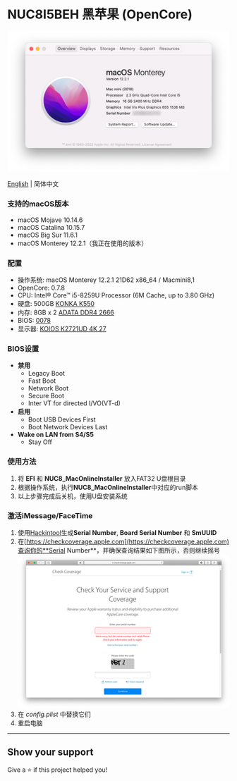 # NUC8I5BEH 黑苹果 (OpenCore)

![Hackintosh](AboutThisMac.png)

[English](./README.md) | 简体中文

### 支持的macOS版本
+ macOS Mojave 10.14.6
+ macOS Catalina 10.15.7
+ macOS Big Sur 11.6.1
+ macOS Monterey 12.2.1（我正在使用的版本）

### 配置
+ 操作系统: macOS Monterey 12.2.1 21D62 x86_64 / Macmini8,1
+ OpenCore: 0.7.8
+ CPU: Intel® Core™ i5-8259U Processor (6M Cache, up to 3.80 GHz)
+ 硬盘: 500GB [KONKA K550](https://union-click.jd.com/jdc?e=&p=AyIGZRheHQMRBFATUhMyEgZUGloTARsHXBxZJUZNXwtEa0xHV0YXEEULWldTCQQHCllHGAdFBwtEQkQBBRxNVlQYBUkeTVxNCRNLGEF6RwtVGloUAxQEXBtSEgAieAoSDE9wdk8wYAsSQmB4LlwJXl5nQVkXaxQyEgZUGlkRAxYDVStrFQUiRTvP0JPXnoWAleDCq7zf5LCCipwiBmUbXBQBGgRUGlsSChcBZRxbHDLLmdPP9ox3dtPHmo%2B0vcSj%2FcLCpDIiN1YrayUCIgRlWTUUV0IPAB9ZFwYbDgceXxZRQgUGGw9FVxcGAhJZEAEQA2UZWhQGGw%3D%3D)
+ 内存: 8GB x 2 [ADATA DDR4 2666](https://union-click.jd.com/jdc?e=&p=AyIGZRprFQMTBlQaXBYFFwVcKx9KWkxYZUIeUENQDEsFA1BWThgJBABAHUBZCQUdRUFGGRJDD1MdQlUQQwVKDFRXFk8jQA4SBlQaWhQFEQBQGVIlWgxQAXlYbEpxfxFdCXJ6Fx0iUiR%2Bch4LZRprFQMTBlcfWhEGEjdlG1wlVHwHVBpaFAMTAVUeaxQyEgBUGFMWAxMPURJfHTIVB1wrgouExqrMbj%2FBkJPT9KSNsarLnuQrayUBIjdlG2sWMlBpUUhZQAVCBldJWEEEF1UGHwsRARpTV04OE1JAVFwTUxMyEAZUH1I%3D)
+ BIOS: [0078](https://drivers.softpedia.com/get/BIOS/Intel/Intel-NUC8i5BEH-NUC-Kit-BIOS-0078.shtml)
+ 显示器: [KOIOS K2721UD 4K 27](https://union-click.jd.com/jdc?e=&p=JF8BANUJK1olXQEGU19aCksXAF8LEl0XVAIBUl9eDntTXDdWRGtMGENDFlVDFhNSVzMXQA4KD1heSl1UDkkeB2wOGlgTQl9HCANtYx58XipQUhJwL3BCVlgKWzUJVg92e1cZbQcyVF9cCUkTAmsMG2slXQEyFTBaCkIXA2o4GmsVWgQBUVpeDkMTAWsNK1wVVDbbytiJpdJiZ7uamo-04tCm_IfEuXsnM2w4K2sVbQUyFjBYAB4fAGZbSwxCXVIHAwoKAEsUVDwKSw8dXgMEAw0PDnsVAm4MEms)


### BIOS设置
+ __禁用__
	- Legacy Boot
	- Fast Boot
	- Network Boot
	- Secure Boot
	- Inter VT for directed I/VO(VT-d)
+ __启用__
	- Boot USB Devices First
	- Boot Network Devices Last
+ __Wake on LAN from S4/S5__
	- Stay Off


### 使用方法
1. 将 **EFI** 和 **NUC8_MacOnlineInstaller** 放入FAT32 U盘根目录
2. 根据操作系统，执行**NUC8_MacOnlineInstaller**中对应的run脚本
3. 以上步骤完成后关机，使用U盘安装系统

### 激活iMessage/FaceTime
1. 使用[Hackintool](https://github.com/headkaze/Hackintool)生成**Serial Number**, **Board Serial Number** 和 **SmUUID**
2. 在[https://checkcoverage.apple.com](https://checkcoverage.apple.com)查询你的**Serial Number**，并确保查询结果如下图所示，否则继续摇号
![checkSN](checkSN.png)
3. 在 *config.plist* 中替换它们
4. 重启电脑

---

## Show your support

Give a ⭐️ if this project helped you!

